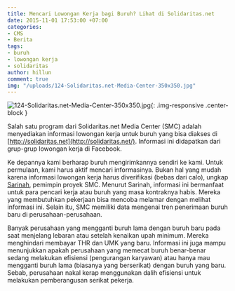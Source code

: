 ```yaml
---
title: Mencari Lowongan Kerja bagi Buruh? Lihat di Solidaritas.net
date: 2015-11-01 17:53:00 +07:00
categories:
- CMS
- Berita
tags:
- buruh
- lowongan kerja
- solidaritas
author: hillun
comment: true
img: "/uploads/124-Solidaritas.net-Media-Center-350x350.jpg"
---
```


![124-Solidaritas.net-Media-Center-350x350.jpg](/uploads/124-Solidaritas.net-Media-Center-350x350.jpg){: .img-responsive .center-block }

Salah satu program dari Solidaritas.net Media Center (SMC) adalah menyediakan informasi lowongan kerja untuk buruh yang bisa diakses di [http://solidaritas.net](http://solidaritas.net/). Informasi ini didapatkan dari grup-grup lowongan kerja di Facebook.

Ke depannya kami berharap buruh mengirimkannya sendiri ke kami. Untuk permulaan, kami harus aktif mencari informasinya. Bukan hal yang mudah karena informasi lowongan kerja harus diverifikasi (bebas dari calo), ungkap [Sarinah](http://ciptamedia.org/team/sarinah/), pemimpin proyek SMC.
Menurut Sarinah, informasi ini bermanfaat untuk para pencari kerja atau buruh yang masa kontraknya habis. Mereka yang membutuhkan pekerjaan bisa mencoba melamar dengan melihat informasi ini. Selain itu, SMC memiliki data mengenai tren penerimaan buruh baru di perusahaan-perusahaan.

Banyak perusahaan yang mengganti buruh lama dengan buruh baru pada saat menjelang lebaran atau setelah kenaikan upah minimum. Mereka menghindari membayar THR dan UMK yang baru. Informasi ini juga mampu menunjukkan apakah perusahaan yang memecat buruh benar-benar sedang melakukan efisiensi (pengurangan karyawan) atau hanya mau mengganti buruh lama (biasanya yang berserikat) dengan buruh yang baru. Sebab, perusahaan nakal kerap menggunakan dalih efisiensi untuk melakukan pemberangusan serikat pekerja.